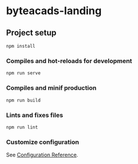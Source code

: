 # byteacads-landing

## Project setup
```
npm install
```

### Compiles and hot-reloads for development
```
npm run serve
```

### Compiles and minif production
```
npm run build
```

### Lints and fixes files
```
npm run lint
```

### Customize configuration
See [Configuration Reference](https://cli.vuejs.org/config/).
